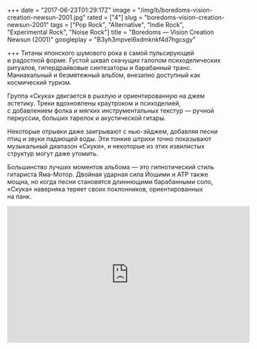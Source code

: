 +++
date = "2017-06-23T01:29:17Z"
image = "/img/b/boredoms-vision-creation-newsun-2001.jpg"
rated = ["4"]
slug = "boredoms-vision-creation-newsun-2001"
tags = ["Pop Rock", "Alternative", "Indie Rock", "Experimental Rock", "Noise Rock"]
title = "Boredoms — Vision Creation Newsun (2001)"
googleplay = "B3yh3mpvel6xdmknkf4d7hgcsgy"

+++
Титаны японского шумового рока в&nbsp;самой пульсирующей и&nbsp;радостной форме. Густой шквал скачущих галопом психоделических ритуалов, гипердрайвовые синтезаторы и&nbsp;барабанный транс. Маниакальный и&nbsp;безмятежный альбом, внезапно доступный как космический туризм.

Группа &laquo;Скука&raquo; двигается в&nbsp;рыхлую и&nbsp;ориентированную на&nbsp;джем эстетику. Треки вдохновлены краутроком и&nbsp;психоделией, с&nbsp;добавлением фолка и&nbsp;мягких инструментальных текстур&nbsp;&mdash; ручной перкуссии, больших тарелок и&nbsp;акустической гитары.

Некоторые отрывки даже заигрывают с&nbsp;нью-эйджем, добавляя песни птиц и&nbsp;звуки падающей воды. Эти тонкие штрихи точно показывают музыкальный диапазон &laquo;Скуки&raquo;, и&nbsp;некоторые из&nbsp;этих извилистых структур могут даже утомить.

Большинство лучших моментов альбома&nbsp;&mdash; это гипнотический стиль гитариста Яма-Мотор. Двойная ударная сила Йошими и&nbsp;АТР также мощна, но&nbsp;когда песни становятся длиннющими барабанными соло, &laquo;Скука&raquo; наверняка теряет своих поклонников, ориентированных на&nbsp;панк.

<iframe width="560" height="315" src="https://www.youtube.com/embed/QY7BYJmAQxY" frameborder="0" allowfullscreen></iframe>
